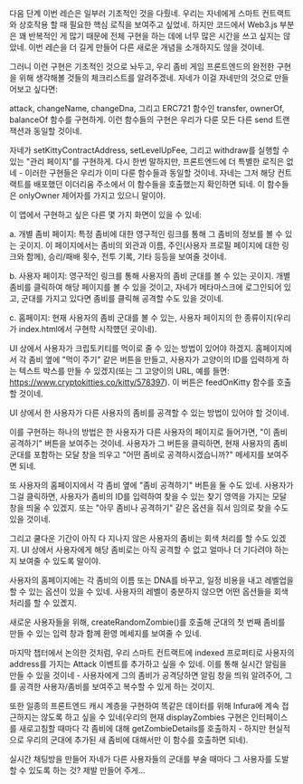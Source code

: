 다음 단계
이번 레슨은 일부러 기초적인 것을 다뤘네. 우리는 자네에게 스마트 컨트랙트와 상호작용 할 때 필요한 핵심 로직을 보여주고 싶었네. 하지만 코드에서 Web3.js 부분은 꽤 반복적인 게 많기 때문에 전체 구현을 하는 데에 너무 많은 시간을 쓰고 싶지는 않았네. 이번 레슨을 더 길게 만들어 다른 새로운 개념을 소개하지도 않을 것이네.

그러니 이런 구현은 기초적인 것으로 놔두고, 우리 좀비 게임 프론트엔드의 완전한 구현을 위해 생각해볼 것들의 체크리스트를 알려주겠네. 자네가 이걸 자네만의 것으로 만들어보고 싶다면:

attack, changeName, changeDna, 그리고 ERC721 함수인 transfer, ownerOf, balanceOf 함수를 구현하게. 이런 함수들의 구현은 우리가 다룬 모든 다른 send 트랜잭션과 동일할 것이네.

자네가 setKittyContractAddress, setLevelUpFee, 그리고 withdraw를 실행할 수 있는 "관리 페이지"를 구현하게. 다시 한번 말하지만, 프론트엔드에 더 특별한 로직은 없네 - 이러한 구현들은 우리가 이미 다룬 함수들과 동일할 것이네. 자네는 그저 해당 컨트랙트를 배포했던 이더리움 주소에서 이 함수들을 호출했는지 확인하면 되네. 이 함수들은 onlyOwner 제어자를 가지고 있으니 말이야.

이 앱에서 구현하고 싶은 다른 몇 가지 화면이 있을 수 있네:

a. 개별 좀비 페이지: 특정 좀비에 대한 영구적인 링크를 통해 그 좀비의 정보를 볼 수 있는 곳이지. 이 페이지에서는 좀비의 외관과 이름, 주인(사용자 프로필 페이지에 대한 링크와 함께), 승리/패배 횟수, 전투 기록, 기타 등등을 보여줄 것이네.

b. 사용자 페이지: 영구적인 링크를 통해 사용자의 좀비 군대를 볼 수 있는 곳이지. 개별 좀비를 클릭하여 해당 페이지를 볼 수 있을 것이고, 자네가 메타마스크에 로그인되어 있고, 군대를 가지고 있다면 좀비를 클릭해 공격할 수도 있을 것이네.

c. 홈페이지: 현재 사용자의 좀비 군대를 볼 수 있는, 사용자 페이지의 한 종류이지(우리가 index.html에서 구현학 시작헀던 곳이네).

UI 상에서 사용자가 크립토키티를 먹이로 줄 수 있는 방법이 있어야 하겠지. 홈페이지에서 각 좀비 옆에 "먹이 주기" 같은 버튼을 만들고, 사용자가 고양이의 ID를 입력하게 하는 텍스트 박스를 만들 수 있겠지(또는 그 고양이의 URL, 예를 들면: https://www.cryptokitties.co/kitty/578397). 이 버튼은 feedOnKitty 함수를 호출할 것이네.

UI 상에서 한 사용자가 다른 사용자의 좀비를 공격할 수 있는 방법이 있어야 할 것이네.

이를 구현하는 하나의 방법은 한 사용자가 다른 사용자의 페이지로 들어가면, "이 좀비 공격하기" 버튼을 보여주는 것이네. 사용자가 그 버튼을 클릭하면, 현재 사용자의 좀비 군대를 포함하는 모달 창을 띄우고 "어떤 좀비로 공격하시겠습니까?" 메세지를 보여주면 되네.

또 사용자의 홈페이지에서 각 좀비 옆에 "좀비 공격하기" 버튼을 둘 수도 있네. 사용자가 그걸 클릭하면, 사용자가 좀비의 ID를 입력하여 찾을 수 있는 찾기 영역을 가지는 모달 창을 띄울 수 있겠지. 또는 "아무 좀비나 공격하기" 같은 옵션을 줘서 임의로 찾을 수도 있을 것이네.

그리고 쿨다운 기간이 아직 다 지나지 않은 사용자의 좀비는 회색 처리를 할 수도 있겠지. UI 상에서 사용자에게 해당 좀비로는 아직 공격할 수 없고 얼마나 더 기다려야 하는지 보여줄 수 있도록 말이야.

사용자의 홈페이지에는 각 좀비의 이름 또는 DNA를 바꾸고, 일정 비용을 내고 레벨업을 할 수 있는 옵션이 있을 수 있네. 사용자의 레벨이 충분하지 않으면 어떤 옵션들을 회색 처리를 할 수 있곘지.

새로운 사용자들을 위해, createRandomZombie()를 호출해 군대의 첫 번째 좀비를 만들 수 있는 입력 창과 함께 환영 메세지를 보여줄 수 있네.

마지막 챕터에서 논의한 것처럼, 우리 스마트 컨트랙트에 indexed 프로퍼티로 사용자의 address를 가지는 Attack 이벤트를 추가하고 싶을 수 있네. 이를 통해 실시간 알림을 만들 수 있을 것이네 - 사용자에게 그의 좀비가 공격당하면 알림 창을 띄워 알려주어, 그를 공격한 사용자/좀비를 보여주고 복수할 수 있게 하는 것이지.

또한 일종의 프론트엔드 캐시 계층을 구현하여 똑같은 데이터를 위해 Infura에 계속 접근하지는 않도록 하고 싶을 수 있네(우리의 현재 displayZombies 구현은 인터페이스를 새로고침할 때마다 각 좀비에 대해 getZombieDetails를 호출하지 - 하지만 현실적으로 우리의 군대에 추가된 새 좀비에 대해서만 이 함수를 호출하면 되네).

실시간 채팅방을 만들어 자네가 다른 사용자들의 군대를 부술 때마다 그 사용자를 도발할 수 있도록 하는 것? 제발 만들어 주게...
